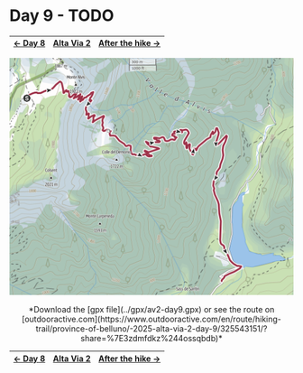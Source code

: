 # Day 9 - TODO

|[← Day 8](../day8)|[Alta Via 2](../)|[After the hike →](../after)|
|:-|:-:|-:|

![Map of the route, day 9](../img/28-0000-map.png)
<p align="center">
*Download the [gpx file](../gpx/av2-day9.gpx) or see the route on
[outdooractive.com](https://www.outdooractive.com/en/route/hiking-trail/province-of-belluno/-2025-alta-via-2-day-9/325543151/?share=%7E3zdmfdkz%244ossqbdb)*
</p>

|[← Day 8](../day8)|[Alta Via 2](../)|[After the hike →](../after)|
|:-|:-:|-:|
